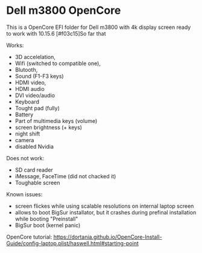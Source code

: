 # Dell m3800 OpenCore

This is a OpenCore EFI folder for Dell m3800 with 4k display screen ready to work with 10.15.6
[#f03c15]So far that 

Works:
+ 3D accelelation,
+ Wifi (switched to compatible one),
+ Blutooth,
+ Sound (F1-F3 keys)
+ HDMI video,
+ HDMI audio
+ DVI video/audio
+ Keyboard
+ Tought pad (fully)
+ Battery
+ Part of multimedia keys (volume)
+ screen brightness (+ keys)
+ night shift
+ camera
+ disabled Nvidia


Does not work:
- SD card reader
- iMessage, FaceTime (did not chacked it)
- Toughable screen

Known issues:
- screen flickes while using scalable resolutions on internal laptop screen
- allows to boot BigSur installator, but it crashes during prefinal installation while booting "Preinstall"
- BigSur boot (kernel panic)
 
 
 OpenCore tutorial:
 https://dortania.github.io/OpenCore-Install-Guide/config-laptop.plist/haswell.html#starting-point
